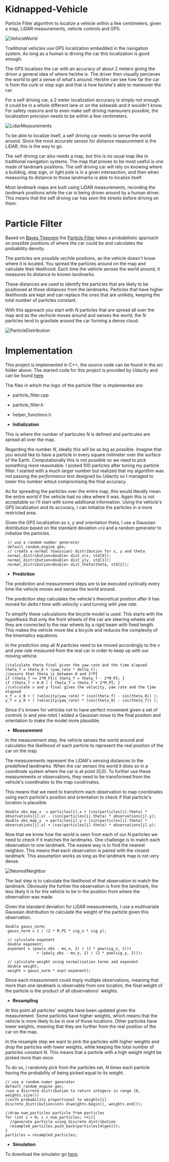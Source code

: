 # Kidnapped-Vehicle
Particle Filter algorithm to localize a vehicle within a few centimeters, given a map, LiDAR measurements, vehicle controls and GPS.

![VehicleWorld](images/VehicleWorld.JPG)
 
 Traditional vehicles use GPS localization embedded in the navigation system. As long as a human is driving the car this localization is good enough. 

 The GPS localizes the car with an accuracy of about 2 meters giving the driver a general idea of where he/she is. The driver then visually percieves the world to get a sense of what's around. He/she can see how far the car is from the curb or stop sign and that is how he/she's able to maneuver the car.

 For a self driving car, a 2 meter localization accuracy is simply not enough. It could be in a whole different lane or on the sidewalk and it wouldn't know. For safety reasons and to even make self driving maneuvers possible, the localization precision needs to be within a few centimeters.


 ![LidarMeasurements](images/LidarMeasurements.JPG)

 To be able to localize itself, a self driving car needs to sense the world around. Since the most accurate sensor for distance measurement is the LiDAR, this is the way to go. 

 The self driving car also needs a map, but this is no usual map like in traditional navigation systems. The map that proves to be most useful is one made of landmark positions. The self driving car will rely on knowing where a building, stop sign, or light pole is in a given intersection, and then when measuring its distance to those landmarks is able to localize itself.

 Most landmark maps are built using LiDAR measurements, recording the landmark positions while the car is being driven around by a human driver. This means that the self driving car has _seen_ the streets before driving on them.

 # Particle Filter

 Based on [Bayes Theorem](https://en.wikipedia.org/wiki/Bayes%27_theorem) the [Particle Filter](https://en.wikipedia.org/wiki/Particle_filter) takes a probabilistic approach on possible positions of where the car could be and calculates the probability density.

 The particles are possible vechile positions, as the vehicle doesn't know where it is located. You spread the particles around on the map and calculate their likelihood. Each time the vehicle senses the world around, it measures its distance to known landmarks. 

 These distances are used to identify the particles that are likely to be positioned at those distances from the landmarks. Particles that have higher likelihoods are kept and can replace the ones that are unlikely, keeping the total number of particles constant. 

 With this approach you start with _N_ particles that are spread all over the map and as the vechicle moves around and senses the world, the _N_ particles tend to gravitate around the car forming a dense cloud.

 ![ParticleDistribution](images/ParticleDistribution.JPG)

 # Implementation

 This project is implemented in C++, the source code can be found in the *src* folder above. The started code for this project is provided by Udacity and can be found [here](https://github.com/udacity/CarND-Kidnapped-Vehicle-Project).

 The files in which the logic of the particle filter is implemented are:
 - particle_filter.cpp
 - particle_filter.h
 - helper_functions.h


 - **Initialization**

 This is where the number of particules _N_ is defined and particules are spread all over the map. 

 Regarding the number _N_, ideally this will be as big as possible. Imagine that you would like to have a particle in every square milimeter over the surface of the Earth. Computationally this is not possible so we need to pick something more reasonable. I picked 100 particles after tuning my particle filter. I started with a much larger number but realized that my algorithm was not passing the _performance test_ designed bu Udacity so I managed to lower this number witout compromising the final accuracy.

 As for spreading the particles over the entire map, this would literally mean the entire world if the vehicle had no idea where it was. Again this is not acceptable so I'll start with some additional information. Using the vehicle's GPS localization and its accuracy, I can initialize the particles in a more restricted area.

 Given the GPS localization as x, y and orientation theta, I use a Gaussian distribution based on the standard deviation `std` and a random generator to initialize the particles.

 ```
  // use a random number generator
  default_random_engine gen;
  // create a normal (Gaussian) distribution for x, y and theta
  normal_distribution<double> dist_x(x, std[0]);
  normal_distribution<double> dist_y(y, std[1]);
  normal_distribution<double> dist_theta(theta, std[2]);
 ```

 - **Prediction**

 The prediction and measurement steps are to be executed cyclically every time the vehicle moves and senses the world around. 

 The prediction step calculates the vehicle's theoretical position after it has moved for _delta t_ time with velocity _v_ and turning with _yaw rate_. 

 To simplify these calculations the bicycle model is used. This starts with the hypothesis that only the front wheels of the car are steering wheels and they are connected to the rear wheels by a rigid beam with fixed length. This makes the vehicle move like a bicycle and reduces the complexity of the kinematics equations.

 In the prediction step all _N_ particles need to be moved accordingly to the _v_ and _yaw rate_ measured from the real car in order to keep up with our moving vehicle.

 ```
 //calculate theta final given the yaw rate and the time elapsed
 theta_f = theta_0 + (yaw_rate * delta_t);
 //assure that theta is between 0 and 2*PI
 if (theta_f >= 2*M_PI){ theta_f = theta_f - 2*M_PI; }
 if (theta_f < 0.0 ) { theta_f = theta_f + 2*M_PI; }
 //calculate x and y final given the velocity, yaw rate and the time elapsed
 x_f = x_0 + ( (velocity/yaw_rate) * (sin(theta_f) - sin(theta_0)) );
 y_f = y_0 + ( (velocity/yaw_rate) * (cos(theta_0) - cos(theta_f)) );
 ```

 Since it's known for vehicles not to have perfect movement given a set of controls (_v_ and _yaw rate_) I added a Gaussian noise to the final position and orientation to make the model more plausible. 


 - **Measurement**

 In the measurement step, the vehicle senses the world around and calculates the likelihood of each particle to represent the real position of the car on the map.

 The measurements represent the LiDAR's sensing distances to the predefined landmarks. When the car senses the world it does so in a coordinate system where the car is at point (0,0). To further use these measurements or observations, they need to be transformed from the vehicle's coordinates to the map coodrinates.

 This means that we need to transform each observation to map coordinates using each particle's position and orientation to check if that particle's location is plausible.

 ```
 double obs_map_x  = particles[i].x + (cos(particles[i].theta) * observations[j].x) - (sin(particles[i].theta) * observations[j].y);
 double obs_map_y  = particles[i].y + (sin(particles[i].theta) * observations[j].x) + (cos(particles[i].theta) * observations[j].y);
 ```

 Now that we know how the world is seen from each of our _N_ particles we need to check if it matches the landmarks. One challenge is to match each observation to one landmark. The easiest way is to find the nearest neighbor. This means that each observation is paired with the closest landmark. This assumption works as long as the landmark map is not very dense.

 ![NearestNeighbor](images/NearestNeighbor.JPG)

 The last step is to calculate the likelihood of that observation to match the landmark. Obviously the further the observation is from the landmark, the less likely it is for the vehicle to be in the position from where the observation was made.

 Given the standard deviation for LiDAR measurements, I use a multivariate Gaussian distribution to calculate the weight of the particle given this observation.

 ```
 double gauss_norm;
  gauss_norm = 1 / (2 * M_PI * sig_x * sig_y);

  // calculate exponent
  double exponent;
  exponent = (pow(x_obs - mu_x, 2) / (2 * pow(sig_x, 2)))
               + (pow(y_obs - mu_y, 2) / (2 * pow(sig_y, 2)));
    
  // calculate weight using normalization terms and exponent
  double weight;
  weight = gauss_norm * exp(-exponent);
  ```

  Since each measurement could imply multiple observations, meaning that more than one landmark is observable from one location, the final weight of the particle is the product of all observations' weights.


 - **Resampling**

 At this point all particles' weights have been updated given the measurement. Some particles have higher weights, which means that the vehicle is more likely to be in one of those locations. Other particles have lower weights, meaning that they are further from the real position of the car on the map.

 In the resample step we want to pick the particles with higher weights and drop the particles with lower weights, while keeping the total number of particles constant _N_. This means that a particle with a high weight might be picked more than once.

 To do so, I randomly pick from the particles set, _N_ times each particle having the probability of being picked equal to its weight.

 ```
 // use a random numer generator
 default_random_engine gen;
 /use a discrete distribution to return integers in range [0, weights.size())
 //with probability proportional to weights[i]
 discrete_distribution<int> d(weights.begin(), weights.end());
  
 //draw num_particles particle from particles
 for (int i = 0; i < num_particles; ++i){
   //generate particle using discrete distribution
   resampled_particles.push_back(particles[d(gen)]);
 }
 particles = resampled_particles;
 ```


 - **Simulation** 


 To download the simulator go [here](https://github.com/udacity/self-driving-car-sim/releases).

 
